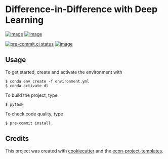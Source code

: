 # Difference-in-Difference with Deep Learning

[![image](https://img.shields.io/github/actions/workflow/status/NormProgr/difference_in_difference_with_deep_learning/main.yml?branch=main)](https://github.com/NormProgr/difference_in_difference_with_deep_learning/actions?query=branch%3Amain)
[![image](https://codecov.io/gh/NormProgr/difference_in_difference_with_deep_learning/branch/main/graph/badge.svg)](https://codecov.io/gh/NormProgr/difference_in_difference_with_deep_learning)

[![pre-commit.ci status](https://results.pre-commit.ci/badge/github/NormProgr/difference_in_difference_with_deep_learning/main.svg)](https://results.pre-commit.ci/latest/github/NormProgr/difference_in_difference_with_deep_learning/main)
[![image](https://img.shields.io/badge/code%20style-black-000000.svg)](https://github.com/psf/black)

## Usage

To get started, create and activate the environment with

```console
$ conda env create -f environment.yml
$ conda activate dl
```

To build the project, type

```console
$ pytask
```

To check code quality, type

```console
$ pre-commit install
```

## Credits

This project was created with [cookiecutter](https://github.com/audreyr/cookiecutter)
and the
[econ-project-templates](https://github.com/OpenSourceEconomics/econ-project-templates).
